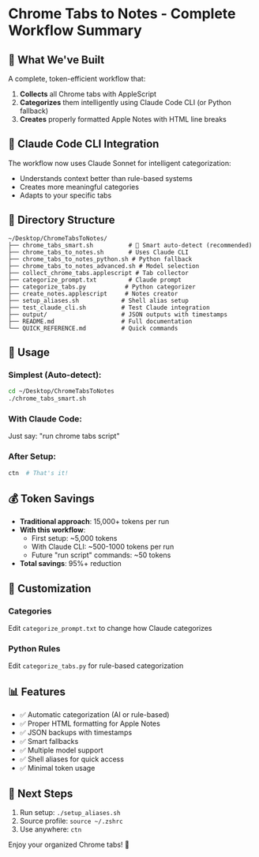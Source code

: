 # Chrome Tabs to Notes - Complete Workflow Summary

## 🎉 What We've Built

A complete, token-efficient workflow that:
1. **Collects** all Chrome tabs with AppleScript
2. **Categorizes** them intelligently using Claude Code CLI (or Python fallback)
3. **Creates** properly formatted Apple Notes with HTML line breaks

## 🤖 Claude Code CLI Integration

The workflow now uses Claude Sonnet for intelligent categorization:
- Understands context better than rule-based systems
- Creates more meaningful categories
- Adapts to your specific tabs

## 📁 Directory Structure
```
~/Desktop/ChromeTabsToNotes/
├── chrome_tabs_smart.sh          # 🎯 Smart auto-detect (recommended)
├── chrome_tabs_to_notes.sh       # Uses Claude CLI
├── chrome_tabs_to_notes_python.sh # Python fallback
├── chrome_tabs_to_notes_advanced.sh # Model selection
├── collect_chrome_tabs.applescript # Tab collector
├── categorize_prompt.txt         # Claude prompt
├── categorize_tabs.py           # Python categorizer
├── create_notes.applescript     # Notes creator
├── setup_aliases.sh            # Shell alias setup
├── test_claude_cli.sh          # Test Claude integration
├── output/                     # JSON outputs with timestamps
├── README.md                   # Full documentation
└── QUICK_REFERENCE.md          # Quick commands
```

## 🚀 Usage

### Simplest (Auto-detect):
```bash
cd ~/Desktop/ChromeTabsToNotes
./chrome_tabs_smart.sh
```

### With Claude Code:
Just say: "run chrome tabs script"

### After Setup:
```bash
ctn  # That's it!
```

## 💰 Token Savings

- **Traditional approach**: 15,000+ tokens per run
- **With this workflow**: 
  - First setup: ~5,000 tokens
  - With Claude CLI: ~500-1000 tokens per run
  - Future "run script" commands: ~50 tokens
- **Total savings**: 95%+ reduction

## 🔧 Customization

### Categories
Edit `categorize_prompt.txt` to change how Claude categorizes

### Python Rules
Edit `categorize_tabs.py` for rule-based categorization

## 📊 Features

- ✅ Automatic categorization (AI or rule-based)
- ✅ Proper HTML formatting for Apple Notes
- ✅ JSON backups with timestamps
- ✅ Smart fallbacks
- ✅ Multiple model support
- ✅ Shell aliases for quick access
- ✅ Minimal token usage

## 🎯 Next Steps

1. Run setup: `./setup_aliases.sh`
2. Source profile: `source ~/.zshrc`
3. Use anywhere: `ctn`

Enjoy your organized Chrome tabs! 🎉
